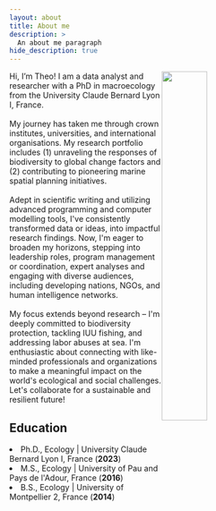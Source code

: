 ```yaml
---
layout: about
title: About me  
description: >
  An about me paragraph 
hide_description: true
---
```

<div style="position: relative;">
  <img src="https://github.com/TheophileMt92/theophile-mouton/raw/gh-pages/assets/img/DSCF7388_cropped.jpg" style="width: 40%; height: auto; float: right; margin-right: 30px;" />
  <p>
    Hi, I’m Theo! I am a data analyst and researcher with a PhD in macroecology from the University Claude Bernard Lyon I, France.<br><br>
    My journey has taken me through crown institutes, universities, and international organisations. My research portfolio includes (1) unraveling the responses of biodiversity to global change factors and (2) contributing to pioneering marine spatial planning initiatives.<br><br>
    Adept in scientific writing and utilizing advanced programming and computer modelling tools, I've consistently transformed data or ideas, into impactful research findings. Now, I'm eager to broaden my horizons, stepping into leadership roles, program management or coordination, expert analyses and engaging with diverse audiences, including developing nations, NGOs, and human intelligence networks.<br><br>
    My focus extends beyond research – I'm deeply committed to biodiversity protection, tackling IUU fishing, and addressing labor abuses at sea. I'm enthusiastic about connecting with like-minded professionals and organizations to make a meaningful impact on the world's ecological and social challenges. Let's collaborate for a sustainable and resilient future!
 </p>
</div>

<h2> Education </h2> 
<li>Ph.D., Ecology | University Claude Bernard Lyon I, France (<strong>2023</strong>)</li> 
<li>M.S., Ecology | University of Pau and Pays de l'Adour, France (<strong>2016</strong>)</li> 
<li>B.S., Ecology | University of Montpellier 2, France (<strong>2014</strong>)</li>